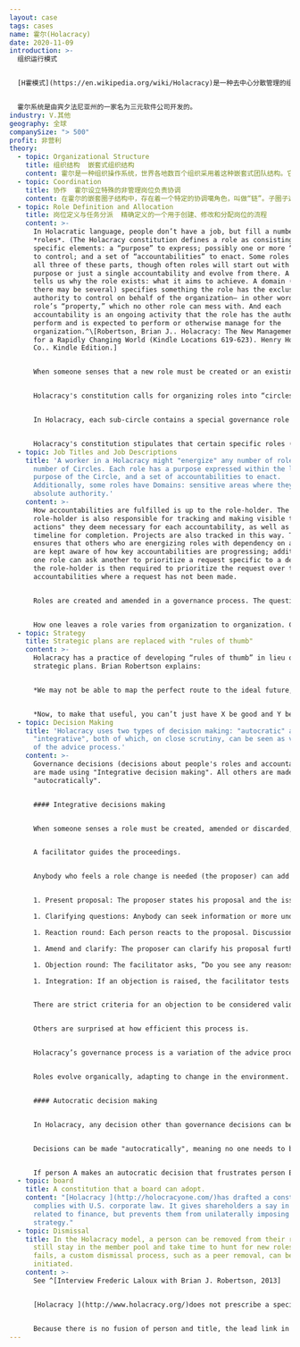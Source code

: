 ```yaml
---
layout: case
tags: cases
name: 霍尔(Holacracy)
date: 2020-11-09
introduction: >-
  组织运行模式


  [H霍模式](https://en.wikipedia.org/wiki/Holacracy)是一种去中心分散管理的组织方法。在这种方法中，权力和决策权分布在自组织团队的概括管理体系中，而不是归属于另外的管理层级。


  霍尔系统是由宾夕法尼亚州的一家名为三元软件公司开发的。
industry: V.其他
geography: 全球
companySize: "> 500"
profit: 非营利
theory:
  - topic: Organizational Structure
    title: 组织结构  嵌套式组织结构
    content: 霍尔是一种组织操作系统，世界各地数百个组织采用着这种嵌套式团队结构。它将团队称为“圈子”，将整个结构称为“霍尔”（去中心，有别于等级制度）。在霍尔模式中，每个圈子并不受制于其上位的圈子，而是保持自治、个人权威和自我完整性。每个圈子在更大的圈子内分组，一直上升到最大的圈子包含整个组织。这个组织级别的圈子叫做“锚圈”（根）。接近“顶端”的圈子（团队）负责实现更广泛的目标；接近“底部”的团队致力于更专业的目标。作为一个有凝聚力的完整实体，霍尔的每个圈子和角色都保留着真正的自治和主权，同时作为一个更大实体的一部分，也承担着真正的责任。更详细的描述，请参见[霍尔的网站](http://www.holacracy.org/)。
  - topic: Coordination
    title: 协作  霍尔设立特殊的非管理岗位负责协调
    content: 在霍尔的嵌套圈子结构中，存在着一个特定的协调噶角色，叫做“链”。子圈子选出一名代表，作为“汇报链”，作为子圈子代表，参加该圈子的所有母圈子的会议。母圈子也指派一位代表，作为“领导链”，参加其所有子圈子的所有会议。这两个角色都有具体的职责，以确保在母圈和子圈之间进行适当的协调。另见“[岗位定义与任务分派](https://cn.reinventingorganizationswiki.com/theory/role-definition-and-allocation/)”/“启发性实践案例”/“霍尔和[霍尔章程](http://www.holacracy.org/constitution)”。
  - topic: Role Definition and Allocation
    title: 岗位定义与任务分派  精确定义的一个用于创建、修改和分配岗位的流程
    content: >-
      In Holacratic language, people don’t have a job, but fill a number of
      *roles*. (The Holacracy constitution defines a role as consisting of three
      specific elements: a “purpose” to express; possibly one or more “domains”
      to control; and a set of “accountabilities” to enact. Some roles will have
      all three of these parts, though often roles will start out with only a
      purpose or just a single accountability and evolve from there. A purpose
      tells us why the role exists: what it aims to achieve. A domain (of which
      there may be several) specifies something the role has the exclusive
      authority to control on behalf of the organization— in other words, this
      role’s “property,” which no other role can mess with. And each
      accountability is an ongoing activity that the role has the authority to
      perform and is expected to perform or otherwise manage for the
      organization.^\[Robertson, Brian J.. Holacracy: The New Management System
      for a Rapidly Changing World (Kindle Locations 619-623). Henry Holt and
      Co.. Kindle Edition.]


      When someone senses that a new role must be created or an existing role amended or discarded, they bring it up within their team in a governance meeting.  Governance meetings are specific meetings where only questions related to roles and collaboration are to be discussed. A detailed description of the governance meeting process can be found [here](http://www.holacracy.org/governance-meetings).


      Holacracy's constitution calls for organizing roles into “circles”. The roles a circle contains are a breakdown of what’s needed to express its overall purpose, enact its accountabilities, and control its domains. Circles (“sub-circles”) are in turn grouped within broader circles (“super-circles”) in a nesting fashion all the way up until the biggest circle contains the entire organization (the “anchor circle”).^\[Robertson, Brian J.. Holacracy: The New Management System for a Rapidly Changing World (Kindle Locations 676-677). Henry Holt and Co. Kindle Edition.]


      In Holacracy, each sub-circle contains a special governance role called the “Lead Link” which is appointed by the super-circle to represent its interests in the sub-circle. The Lead Link does not manage the circle but does have the authority to assign people to roles and to set priorities within that circle.


      Holacracy's constitution stipulates that certain specific roles (the facilitator, the secretary, the Lead Link and the "Rep Link") are appointed using a consent-based election. All other roles are appointed by the person holding the team's Lead Link role. (See [Holacracy's constitution ](http://www.holacracy.org/constitution)for a detailed description of the process).
  - topic: Job Titles and Job Descriptions
    title: 'A worker in a Holacracy might "energize" any number of roles in any
      number of Circles. Each role has a purpose expressed within the larger
      purpose of the Circle, and a set of accountabilities to enact.
      Additionally, some roles have Domains: sensitive areas where they hold
      absolute authority.'
    content: >-
      How accountabilities are fulfilled is up to the role-holder. The
      role-holder is also responsible for tracking and making visible the "next
      actions" they deem necessary for each accountability, as well as the
      timeline for completion. Projects are also tracked in this way. This
      ensures that others who are energizing roles with dependency on another
      are kept aware of how key accountabilities are progressing; additionally,
      one role can ask another to prioritize a request specific to a dependency;
      the role-holder is then required to prioritize the request over those
      accountabilities where a request has not been made.


      Roles are created and amended in a governance process. The question of who fills what role is typically an obvious choice, with whomever proposed the creation of a new role typically being the one who fills it; however, it is the purview of the Circle's Lead Link to assign anyone within the organization to a role in those instances where the choice is less obvious.


      How one leaves a role varies from organization to organization. Constitutionally, it is the responsibility of the Lead Link to remove a person from a role when necessary. Some organizations, like the [Whidbey Institute](http://whidbeyinstitute.org/), create a roles marketplace where those who wish to move on from a particular role can let others know that it is available; anyone interested in taking on that role may do so through the authority of the Lead Link.
  - topic: Strategy
    title: Strategic plans are replaced with "rules of thumb"
    content: >-
      Holacracy has a practice of developing “rules of thumb” in lieu of
      strategic plans. Brian Robertson explains:


      *We may not be able to map the perfect route to the ideal future, but we can often ascertain some orienting principles for navigation. Without trying to predict exactly what forks in that road we will encounter, we can ask ourselves what will help us to make the best decisions when we do come to a fork. When we step back to look at the broader context and the general terrain and options in front of us, we can often come up with guidelines, such as “Generally head east,” or “Choose the easy roads even over the most direct roads.” A rule of thumb like this really helps when we’re confronted with a choice and want to benefit from wisdom generated when we had the luxury of pulling back and analyzing the bigger-picture context. When we distill that wisdom into memorable guidelines, we can apply them more easily and more regularly amidst the hustle and bustle of day-to-day execution. This, then, is the form that strategy takes in Holacracy— an easy-to-remember rule of thumb that aids moment-to-moment decision-making and prioritization (the technical term for such a rule is “heuristic”). I’ve found it useful to express these decision-support rules in the form of a simple phrase such as “Emphasize X, even over Y,” in which X is one potentially valuable activity, emphasis, focus, or goal, and Y is another potentially valuable activity, emphasis, focus, or goal.*


      *Now, to make that useful, you can’t just have X be good and Y be bad. “Emphasize customer service, even over pissing off customers” is not helpful advice. Both X and Y need to be positives, so that the strategy gives you some sense of which one to privilege, for now, given your current context. For example, one of HolacracyOne’s strategies earlier in our company’s development was “Emphasize documenting and aligning to standards, even over developing and co-creating novelty.” Notice that both of those activities are positive things for an organization to be engaging in, but they are also polarities, in tension with each other. Our strategy is not a general, universal statement of value— in fact, if we tried to apply it forever it would undoubtedly cause serious harm eventually. There are times when it is essential to emphasize developing and co-creating novelty over documenting and aligning to standards. But for HolacracyOne, given our context at the time, and the recent history before that, and the purpose we’re serving, that was our best sense of what to privilege, at least for a while: standardization, even at the expense of pursuing new and exciting opportunities.*^[Robertson, Brian J. (2015-06-02). Holacracy: The New Management System for a Rapidly Changing World (Kindle Locations 1800-1818). Henry Holt and Co.. Kindle Edition.]
  - topic: Decision Making
    title: 'Holacracy uses two types of decision making: "autocratic" and
      "integrative", both of which, on close scrutiny, can be seen as variations
      of the advice process.'
    content: >-
      Governance decisions (decisions about people's roles and accountabilities)
      are made using "Integrative decision making". All others are made
      "autocratically".


      #### Integrative decisions making


      When someone senses a role must be created, amended or discarded, he brings it up in a governance meeting. These are meetings where only questions about roles and collaboration are to be discussed. That is, separate from the details of getting work done. The latter are discussed in “tactical meetings”, with their own specific meeting practices.


      A facilitator guides the proceedings.


      Anybody who feels a role change is needed (the proposer) can add it to the agenda. Each governance item is resolved with to the following process:


      1. Present proposal: The proposer states his proposal and the issue this proposal is attempting to resolve.

      1. Clarifying questions: Anybody can seek information or more understanding. It is not yet time for reactions. The facilitator will interrupt any question that cloaks a reaction.

      1. Reaction round: Each person reacts to the proposal. Discussions are not allowed.

      1. Amend and clarify: The proposer can clarify his proposal further, or amend it, based on these reactions.

      1. Objection round: The facilitator asks, ”Do you see any reasons why adopting this proposal would cause harm or move us backwards?” Objections are captured without discussion; the proposal is adopted if none surface.

      1. Integration: If an objection is raised, the facilitator tests the objection for validity. If it is found to be valid, he leads a discussion to craft an amendment that would avoid the objection. If several objections are raised, they get addressed one at a time, until all are removed.


      There are strict criteria for an objection to be considered valid. The process might sound formal, but people who use it often report they find it deeply liberating. It addresses issues without the need for corridor talk, politics, and coalition building. Anybody who senses the need for something to change has a forum.


      Others are surprised at how efficient this process is. 


      Holacracy’s governance process is a variation of the advice process. Anyone can bring forward an issue or opportunity (a "tension" in holacratic language) and make a decision happen, after listening to relevant advice. The particularity of the process here is that the advice happens in the setting of a meeting, with a structured number of rounds, and that the decision maker must integrate valid objections, if there are any. The goal, again, is to not to aim for a perfect answer, but a workable solution, and then iterate quickly if needed.


      Roles evolve organically, adapting to change in the environment.


      #### Autocratic decision making


      In Holacracy, any decision other than governance decisions can be made "autocratically". Only when a "domain" is declared, which should be in exceptional circumstances only, are decisions off-limits to others. In all other cases, anyone can step up and make any decision.


      Decisions can be made "autocratically", meaning no one needs to be consulted, and there is no formal process such as in the integrative decision making process. Yet in practice, people are well advised to seek advice when relevant.


      If person A makes an autocratic decision that frustrates person B who has an obvious stake in that decision, person B is likely to bring up the topic in the next governance meeting. For example, if person (A), whose role it is to book meeting venues, chooses a new venue without discussing it with the main trainer (B) who has ideas as to what kind of venue is necessary for that specific training. The trainer (B) will suggest to amend the role of person A so that person A must consult the trainer before making decisions on venues in the future. Ultimately it boils down to the same: either person A spontaneously and informally seeks advice from person B, or it is likely that the role person A is currently energizing will be changed so that this role must formally seek advice from the trainer role (person B) before deciding on a venue.
  - topic: board
    title: A constitution that a board can adopt.
    content: "[Holacracy ](http://holocracyone.com/)has drafted a constitution which
      complies with U.S. corporate law. It gives shareholders a say in matters
      related to finance, but prevents them from unilaterally imposing a
      strategy."
  - topic: Dismissal
    title: In the Holacracy model, a person can be removed from their roles but
      still stay in the member pool and take time to hunt for new roles. If this
      fails, a custom dismissal process, such as a peer removal, can be
      initiated.
    content: >-
      See ^[Interview Frederic Laloux with Brian J. Robertson, 2013]


      [Holacracy ](http://www.holacracy.org/)does not prescribe a specific process for dismissals. Starting and terminating people’s contracts originally lands in the scope of the top circle, who can then assign that authority as they see fit. For example, there can be an HR role that has authority to hire and fire. Or in the partnership model (as in [HolacracyOne](http://www.holacracy.org/)) there is a partnership removal process with partner peer review (similar to [Morning Star](http://www.morningstarco.com/)).


      Because there is no fusion of person and title, the lead link in any circle is free to make a decision and remove somebody from a specific role. The person is not fired in this case, but remains in a member pool and must pitch for other roles. If no new role can be found, the person either leaves voluntarily, or a custom dismissal process is triggered.
---
```

